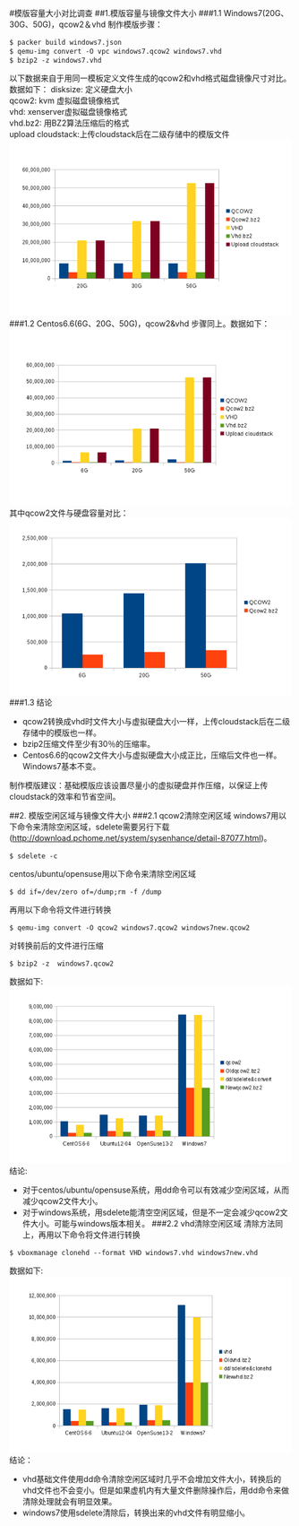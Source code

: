 #模版容量大小对比调查
##1.模版容量与镜像文件大小
###1.1 Windows7(20G、30G、50G)，qcow2＆vhd
制作模版步骤：
```
$ packer build windows7.json
$ qemu-img convert -O vpc windows7.qcow2 windows7.vhd
$ bzip2 -z windows7.vhd
```
以下数据来自于用同一模板定义文件生成的qcow2和vhd格式磁盘镜像尺寸对比。
数据如下：
disksize: 定义硬盘大小   
qcow2: kvm 虚拟磁盘镜像格式    
vhd: xenserver虚拟磁盘镜像格式    
vhd.bz2: 用BZ2算法压缩后的格式   
upload cloudstack:上传cloudstack后在二级存储中的模版文件   
![win7data](images/qcow2vhd/win7data.png)
###1.2 Centos6.6(6G、20G、50G)，qcow2&vhd
步骤同上。数据如下：   
![centos66data](images/qcow2vhd/centos66data1.png)
其中qcow2文件与硬盘容量对比：   
![centos66data](images/qcow2vhd/centos66data2.png)
###1.3 结论
* qcow2转换成vhd时文件大小与虚拟硬盘大小一样，上传cloudstack后在二级存储中的模版也一样。
* bzip2压缩文件至少有30％的压缩率。
* Centos6.6的qcow2文件大小与虚拟硬盘大小成正比，压缩后文件也一样。Windows7基本不变。

制作模版建议：基础模版应该设置尽量小的虚拟硬盘并作压缩，以保证上传cloudstack的效率和节省空间。

##2. 模版空闲区域与镜像文件大小
###2.1 qcow2清除空闲区域
windows7用以下命令来清除空闲区域，sdelete需要另行下载(http://download.pchome.net/system/sysenhance/detail-87077.html)。
```
$ sdelete -c
```
centos/ubuntu/opensuse用以下命令来清除空闲区域
```
$ dd if=/dev/zero of=/dump;rm -f /dump
```
再用以下命令将文件进行转换
```
$ qemu-img convert -O qcow2 windows7.qcow2 windows7new.qcow2
```
对转换前后的文件进行压缩
```
$ bzip2 -z  windows7.qcow2
```
数据如下:   
![dddata](images/qcow2vhd/dddata1.png)
结论:
* 对于centos/ubuntu/opensuse系统，用dd命令可以有效减少空闲区域，从而减少qcow2文件大小。
* 对于windows系统，用sdelete能清空空闲区域，但是不一定会减少qcow2文件大小。可能与windows版本相关。
###2.2 vhd清除空闲区域
清除方法同上，再用以下命令将文件进行转换
```
$ vboxmanage clonehd --format VHD windows7.vhd windows7new.vhd
```
数据如下:   
![dddata](images/qcow2vhd/dddata2.png)
结论：
* vhd基础文件使用dd命令清除空闲区域时几乎不会增加文件大小，转换后的vhd文件也不会变小。但是如果虚机内有大量文件删除操作后，用dd命令来做清除处理就会有明显效果。
* windows7使用sdelete清除后，转换出来的vhd文件有明显缩小。
